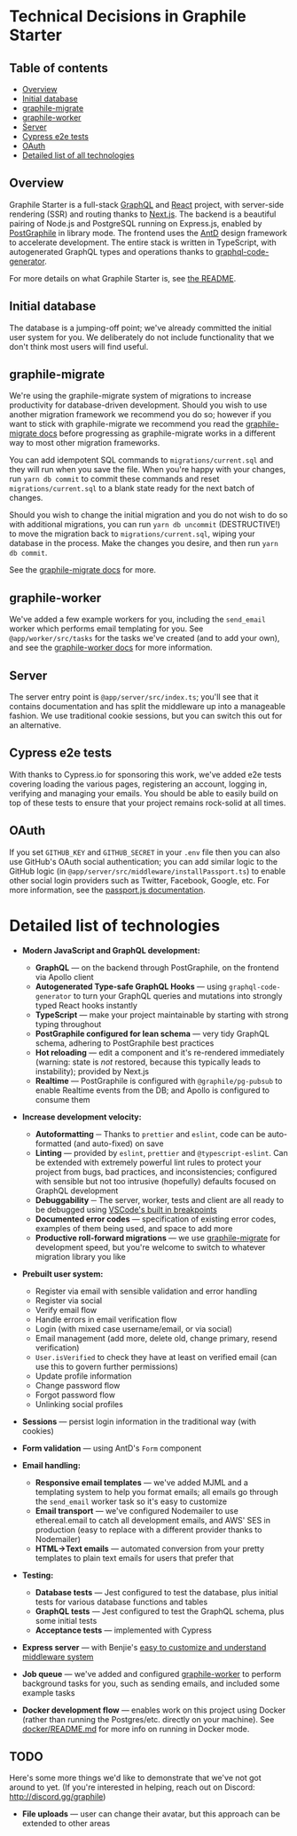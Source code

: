# Technical Decisions in Graphile Starter

## Table of contents

- [Overview](#overview)
- [Initial database](#initial-database)
- [graphile-migrate](#graphile-migrate)
- [graphile-worker](#graphile-worker)
- [Server](#server)
- [Cypress e2e tests](#cypress-e2e-tests)
- [OAuth](#oauth)
- [Detailed list of all technologies](#detailed-list-of-all-technologies)

## Overview

Graphile Starter is a full-stack [GraphQL](https://graphql.org/learn/) and
[React](https://reactjs.org/) project, with server-side rendering (SSR) and
routing thanks to [Next.js](https://nextjs.org/). The backend is a beautiful
pairing of Node.js and PostgreSQL running on Express.js, enabled by
[PostGraphile](https://www.graphile.org/postgraphile/) in library mode. The
frontend uses the [AntD](https://ant.design/) design framework to accelerate
development. The entire stack is written in TypeScript, with autogenerated
GraphQL types and operations thanks to
[graphql-code-generator](https://github.com/dotansimha/graphql-code-generator).

For more details on what Graphile Starter is, see [the README](./README.md).

## Initial database

The database is a jumping-off point; we've already committed the initial user
system for you. We deliberately do not include functionality that we don't think
most users will find useful.

## graphile-migrate

We're using the graphile-migrate system of migrations to increase productivity
for database-driven development. Should you wish to use another migration
framework we recommend you do so; however if you want to stick with
graphile-migrate we recommend you read the
[graphile-migrate docs](https://github.com/graphile/migrate) before progressing
as graphile-migrate works in a different way to most other migration frameworks.

You can add idempotent SQL commands to `migrations/current.sql` and they will
run when you save the file. When you're happy with your changes, run
`yarn db commit` to commit these commands and reset `migrations/current.sql` to
a blank state ready for the next batch of changes.

Should you wish to change the initial migration and you do not wish to do so
with additional migrations, you can run `yarn db uncommit` (DESTRUCTIVE!) to
move the migration back to `migrations/current.sql`, wiping your database in the
process. Make the changes you desire, and then run `yarn db commit`.

See the [graphile-migrate docs](https://github.com/graphile/migrate) for more.

## graphile-worker

We've added a few example workers for you, including the `send_email` worker
which performs email templating for you. See `@app/worker/src/tasks` for the
tasks we've created (and to add your own), and see the
[graphile-worker docs](https://github.com/graphile/worker) for more information.

## Server

The server entry point is `@app/server/src/index.ts`; you'll see that it
contains documentation and has split the middleware up into a manageable
fashion. We use traditional cookie sessions, but you can switch this out for an
alternative.

## Cypress e2e tests

With thanks to Cypress.io for sponsoring this work, we've added e2e tests
covering loading the various pages, registering an account, logging in,
verifying and managing your emails. You should be able to easily build on top of
these tests to ensure that your project remains rock-solid at all times.

## OAuth

If you set `GITHUB_KEY` and `GITHUB_SECRET` in your `.env` file then you can
also use GitHub's OAuth social authentication; you can add similar logic to the
GitHub logic (in `@app/server/src/middleware/installPassport.ts`) to enable
other social login providers such as Twitter, Facebook, Google, etc. For more
information, see the
[passport.js documentation](http://www.passportjs.org/docs/).

# Detailed list of technologies

- **Modern JavaScript and GraphQL development:**

  - **GraphQL** — on the backend through PostGraphile, on the frontend via
    Apollo client
  - **Autogenerated Type-safe GraphQL Hooks** — using `graphql-code-generator`
    to turn your GraphQL queries and mutations into strongly typed React hooks
    instantly
  - **TypeScript** — make your project maintainable by starting with strong
    typing throughout
  - **PostGraphile configured for lean schema** — very tidy GraphQL schema,
    adhering to PostGraphile best practices
  - **Hot reloading** — edit a component and it's re-rendered immediately
    (warning: state is _not_ restored, because this typically leads to
    instability); provided by Next.js
  - **Realtime** — PostGraphile is configured with `@graphile/pg-pubsub` to
    enable Realtime events from the DB; and Apollo is configured to consume them

* **Increase development velocity:**

  - **Autoformatting** ─ Thanks to `prettier` and `eslint`, code can be
    auto-formatted (and auto-fixed) on save
  - **Linting** — provided by `eslint`, `prettier` and `@typescript-eslint`. Can
    be extended with extremely powerful lint rules to protect your project from
    bugs, bad practices, and inconsistencies; configured with sensible but not
    too intrusive (hopefully) defaults focused on GraphQL development
  - **Debuggability** ─ The server, worker, tests and client are all ready to be
    debugged using
    [VSCode's built in breakpoints](https://code.visualstudio.com/docs/editor/debugging)
  - **Documented error codes** — specification of existing error codes, examples
    of them being used, and space to add more
  - **Productive roll-forward migrations** — we use
    <a href="https://github.com/graphile/migrate">graphile-migrate</a> for
    development speed, but you're welcome to switch to whatever migration
    library you like

* **Prebuilt user system:**

  - Register via email with sensible validation and error handling
  - Register via social
  - Verify email flow
  - Handle errors in email verification flow
  - Login (with mixed case username/email, or via social)
  - Email management (add more, delete old, change primary, resend verification)
  - `User.isVerified` to check they have at least on verified email (can use
    this to govern further permissions)
  - Update profile information
  - Change password flow
  - Forgot password flow
  - Unlinking social profiles

* **Sessions** — persist login information in the traditional way (with cookies)
* **Form validation** — using AntD's `Form` component
* **Email handling:**
  - **Responsive email templates** — we've added MJML and a templating system to
    help you format emails; all emails go through the `send_email` worker task
    so it's easy to customize
  - **Email transport** — we've configured Nodemailer to use ethereal.email to
    catch all development emails, and AWS' SES in production (easy to replace
    with a different provider thanks to Nodemailer)
  - **HTML→Text emails** — automated conversion from your pretty templates to
    plain text emails for users that prefer that
* **Testing:**
  - **Database tests** — Jest configured to test the database, plus initial
    tests for various database functions and tables
  - **GraphQL tests** — Jest configured to test the GraphQL schema, plus some
    initial tests
  - **Acceptance tests** — implemented with Cypress

- **Express server** — with Benjie's
  [easy to customize and understand middleware system](@app/server/src/index.ts)

- **Job queue** — we've added and configured
  <a href="https://github.com/graphile/worker">graphile-worker</a> to perform
  background tasks for you, such as sending emails, and included some example
  tasks

* **Docker development flow** — enables work on this project using Docker
  (rather than running the Postgres/etc. directly on your machine). See
  [docker/README.md](docker/README.md) for more info on running in Docker mode.

## TODO

Here's some more things we'd like to demonstrate that we've not got around to
yet. (If you're interested in helping, reach out on Discord:
http://discord.gg/graphile)

- **File uploads** — user can change their avatar, but this approach can be
  extended to other areas
